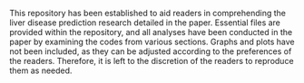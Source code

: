This repository has been established to aid readers in comprehending the liver disease prediction research detailed in the paper. 
Essential files are provided within the repository, and all analyses have been conducted in the paper by examining the codes from various sections. 
Graphs and plots have not been included, as they can be adjusted according to the preferences of the readers. 
Therefore, it is left to the discretion of the readers to reproduce them as needed.
